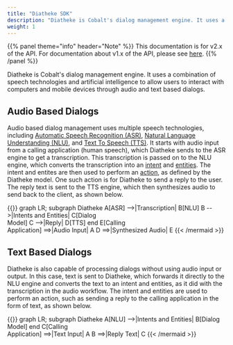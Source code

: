 ```yaml
---
title: "Diatheke SDK"
description: "Diatheke is Cobalt's dialog management engine. It uses a combination of speech technologies and artificial intelligence to allow users to interact with computers and mobile devices through audio and text based dialogs."
weight: 1
---
```


{{% panel theme="info" header="Note" %}}
This documentation is for v2.x of the API. For documentation about v1.x of
the API, please see <a href="https://sdk-diatheke-v1.onrender.com/">here</a>.
{{% /panel %}}

Diatheke is Cobalt's dialog management engine. It uses a combination of
speech technologies and artificial intelligence to allow users to interact
with computers and mobile devices through audio and text based dialogs.


## Audio Based Dialogs
Audio based dialog management uses multiple speech technologies, including
[Automatic Speech Recognition (ASR)](./glossary/#asr),
[Natural Language Understanding (NLU)](./glossary/#nlu), and
[Text To Speech (TTS)](./glossary/#tts). It starts with audio input from a
calling application (human speech), which Diatheke sends to the ASR engine
to get a transcription. This transcription is passed on to the NLU engine,
which converts the transcription into an [intent](./glossary/#intent) and
[entities](./glossary/#entity). The intent and entites are then used to
perform an [action](./glossary/#action), as defined by the Diatheke model.
One such action is for Diatheke to send a reply to the user. The reply text
is sent to the TTS engine, which then synthesizes audio to send back to the
client, as shown below.

{{<mermaid align="center">}}
graph LR;
    subgraph Diatheke
        A[ASR] -->|Transcription| B[NLU]
        B -->|Intents and Entities| C[Dialog</br>Model]
        C -->|Reply| D[TTS]
    end
    E[Calling</br>Application] ==>|Audio Input| A
    D ==>|Synthesized Audio| E
{{< /mermaid >}}


## Text Based Dialogs
Diatheke is also capable of processing dialogs without using audio input or
output. In this case, text is sent to Diatheke, which forwards it directly
to the NLU engine and converts the text to an intent and entities, as it
did with the transcription in the audio workflow. The intent and entities
are used to perform an action, such as sending a reply to the calling
application in the form of text, as shown below.

{{<mermaid align="center">}}
graph LR;
    subgraph Diatheke
        A[NLU] -->|Intents and Entities| B[Dialog</br>Model]
    end
    C[Calling</br>Application] ==>|Text Input| A
    B ==>|Reply Text| C
{{< /mermaid >}}

